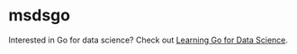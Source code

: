 # msdsgo
Interested in Go for data science? Check out [Learning Go for Data Science](https://msdsgo.netlify.app/).
